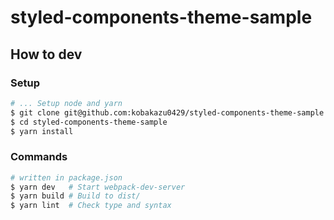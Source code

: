# styled-components-theme-sample

## How to dev

### Setup

```bash
# ... Setup node and yarn
$ git clone git@github.com:kobakazu0429/styled-components-theme-sample.git
$ cd styled-components-theme-sample
$ yarn install
```

### Commands

```bash
# written in package.json
$ yarn dev   # Start webpack-dev-server
$ yarn build # Build to dist/
$ yarn lint  # Check type and syntax
```
